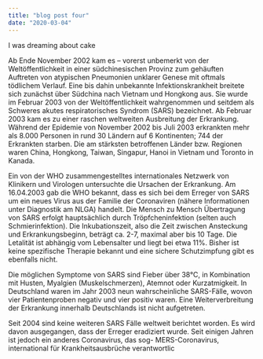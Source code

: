 ```yaml
---
title: "blog post four"
date: "2020-03-04"
---
```


I was dreaming about cake

Ab Ende November 2002 kam es – vorerst unbemerkt von der Weltöffentlichkeit in einer südchinesischen Provinz zum gehäuften Auftreten von atypischen Pneumonien unklarer Genese mit oftmals tödlichem Verlauf. Eine bis dahin unbekannte Infektionskrankheit breitete sich zunächst über Südchina nach Vietnam und Hongkong aus. Sie wurde im Februar 2003 von der Weltöffentlichkeit wahrgenommen und seitdem als Schweres akutes respiratorisches Syndrom (SARS) bezeichnet. Ab Februar 2003 kam es zu einer raschen weltweiten Ausbreitung der Erkrankung. Während der Epidemie von November 2002 bis Juli 2003 erkrankten mehr als 8.000 Personen in rund 30 Ländern auf 6 Kontinenten; 744 der Erkrankten starben. Die am stärksten betroffenen Länder bzw. Regionen waren China, Hongkong, Taiwan, Singapur, Hanoi in Vietnam und Toronto in Kanada.

Ein von der WHO zusammengestelltes internationales Netzwerk von Klinikern und Virologen untersuchte die Ursachen der Erkrankung. Am 16.04.2003 gab die WHO bekannt, dass es sich bei dem Erreger von SARS um ein neues Virus aus der Familie der Coronaviren (nähere Informationen unter Diagnostik am NLGA) handelt.
Die Mensch zu Mensch Übertragung von SARS erfolgt hauptsächlich durch Tröpfcheninfektion (selten auch Schmierinfektion). Die Inkubationszeit, also die Zeit zwischen Ansteckung und Erkrankungsbeginn, beträgt ca. 2-7, maximal aber bis 10 Tage. Die Letalität ist abhängig vom Lebensalter und liegt bei etwa 11%. Bisher ist keine spezifische Therapie bekannt und eine sichere Schutzimpfung gibt es ebenfalls nicht.

Die möglichen Symptome von SARS sind Fieber über 38°C, in Kombination mit Husten, Myalgien (Muskelschmerzen), Atemnot oder Kurzatmigkeit.
In Deutschland waren im Jahr 2003 neun wahrscheinliche SARS-Fälle, wovon vier Patientenproben negativ und vier positiv waren. Eine Weiterverbreitung der Erkrankung innerhalb Deutschlands ist nicht aufgetreten.

Seit 2004 sind keine weiteren SARS Fälle weltweit berichtet worden. Es wird davon ausgegangen, dass der Erreger eradiziert wurde. Seit einigen Jahren ist jedoch ein anderes Coronavirus, das sog- MERS-Coronavirus, international für Krankheitsausbrüche verantwortlic